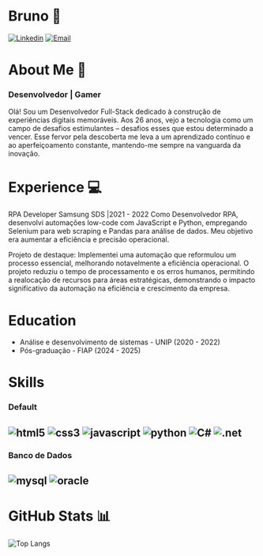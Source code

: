 # Bruno 🤙
[![Linkedin](https://img.shields.io/badge/LinkedIn-0077B5?style=for-the-badge&logo=linkedin&logoColor=white)](https://www.linkedin.com/in/bruno-willian-amancio-sanches-2a1927149/) 
[![Email](https://img.shields.io/badge/bruno.willian1402@gmail.com-D14836?style=for-the-badge&logo=gmail&logoColor=white)](mailto:bruno.willian1402@gmail.com) 

# About Me 💭
### Desenvolvedor | Gamer 

Olá! Sou um Desenvolvedor Full-Stack dedicado à construção de experiências digitais memoráveis. Aos 26 anos, vejo a tecnologia como um campo de desafios estimulantes – desafios esses que estou determinado a vencer. Esse fervor pela descoberta me leva a um aprendizado contínuo e ao aperfeiçoamento constante, mantendo-me sempre na vanguarda da inovação.

# Experience 💻

RPA Developer
Samsung SDS |2021 - 2022
Como Desenvolvedor RPA, desenvolvi automações low-code com JavaScript e Python, empregando Selenium para web scraping e Pandas para análise de dados. Meu objetivo era aumentar a eficiência e precisão operacional.

Projeto de destaque:
Implementei uma automação que reformulou um processo essencial, melhorando notavelmente a eficiência operacional. O projeto reduziu o tempo de processamento e os erros humanos, permitindo a realocação de recursos para áreas estratégicas, demonstrando o impacto significativo da automação na eficiência e crescimento da empresa.

# Education
- Análise e desenvolvimento de sistemas - UNIP (2020 - 2022)
- Pós-graduação - FIAP (2024 - 2025)
  
# Skills

### Default
![html5](https://img.shields.io/badge/HTML5-E34F26?style=for-the-badge&logo=html5&logoColor=white)
![css3](https://img.shields.io/badge/CSS3-1572B6?style=for-the-badge&logo=css3&logoColor=white)
![javascript](https://img.shields.io/badge/JavaScript-F7DF1E?style=for-the-badge&logo=javascript&logoColor=black)
![python](https://img.shields.io/badge/Python-3776AB?style=for-the-badge&logo=python&logoColor=white)
![C#](https://img.shields.io/badge/C%23-239120?style=for-the-badge&logo=c-sharp&logoColor=white)
![.net](https://img.shields.io/badge/.NET-5C2D91?style=for-the-badge&logo=.net&logoColor=white)
--

### Banco de Dados
![mysql](https://img.shields.io/badge/MySQL-00000F?style=for-the-badge&logo=mysql&logoColor=white)
![oracle](https://img.shields.io/badge/Oracle-F80000?style=for-the-badge&logo=Oracle&logoColor=white)
--

# GitHub Stats 📊

![Top Langs](https://github-readme-stats.vercel.app/api/top-langs/?username=BrunoWAS&layout=compact&theme=dark)

